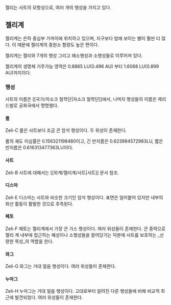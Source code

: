 젤리는 사트의 모항성으로, 여러 개의 행성을 가지고 있다.

## 젤리계
젤리계는 은하 중심부 가까이에 위치하고 있으며, 지구보다 밤에 보이는 별이 훨씬 더 많다. 이 때문에 젤리계의 중원소 함량도 높은 편이다.

젤리계는 젤리와 7개의 행성 그리고 왜소행성과 소행성들로 이루어져 있다.

젤리계의 생명체 거주가능 영역은 0.8865 LU(0.496 AU) 부터 1.6068 LU(0.899 AU)까지이다.

### 행성
사트의 이름은 [[국가/자소크 철학단|자소크 철학단]]에서, 나머지 행성들의 이름은 제리드발로 공화국에서 명명했다.

#### 룸
Zeli-C 룸은 사트보다 조금 큰 암석 행성이다. 두 위성이 존재한다.

룸의 궤도 이심률은 $0.156321198480$이고, 긴 반지름은 $0.623984572983\mathrm{LU}$, 짧은 반지름은 $0.616313477363\mathrm{LU}$이다.

#### 사트
Zeli-B 사트에 대해서는 [[외계/젤리계/사트|사트]] 문서 참조.

#### 디스마
Zeli-E 디스마는 사트와 비슷한 크기인 암석 행성이다. 표면은 얼어붙어 있지만 내부의 화산 활동이 활발한 것으로 추측된다.

#### 페토
Zeli-F 페토는 젤리계에서 가장 큰 가스 행성이다. 여러 위성들이 존재한다. 큰 중력으로 젤리 계 내부에 접근하는 혜성이나 소행성들을 끌어당기는 덕분에 사트를 보호하는 _선량한 목성_의 역할을 한다.

#### 와그
Zeli-G 와그는 거대 얼음 행성이다. 여러 위성들이 존재한다.

#### 누마그
Zeli-H 누마그는 거대 얼음 행성이다. 고대로부터 알려진 다른 행성들에 비해 비교적 최근에 발견되었다. 여러 위성들이 존재한다.